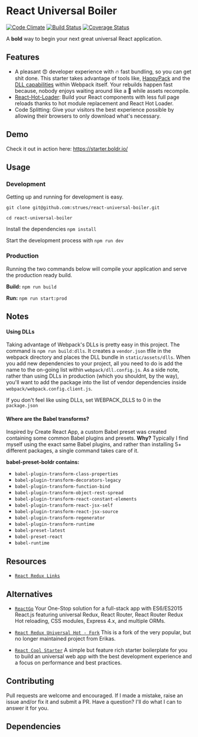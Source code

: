 # React Universal Boiler
[![Code Climate](https://codeclimate.com/github/strues/react-universal-boiler/badges/gpa.svg)](https://codeclimate.com/github/strues/react-universal-boiler)  [![Build Status](https://travis-ci.org/strues/react-universal-boiler.svg?branch=master)](https://travis-ci.org/strues/react-universal-boiler) [![Coverage Status](https://coveralls.io/repos/github/strues/react-universal-boiler/badge.svg?branch=master)](https://coveralls.io/github/strues/react-universal-boiler?branch=master)

A **bold** way to begin your next great universal React application.

## Features
- A pleasant 😍 developer experience with 🔥 fast bundling, so you can get shit done. This starter takes advantage of tools like, [HappyPack](https://github.com/amireh/happypack) and the [DLL capabilities](http://webpack.github.io/docs/list-of-plugins.html#dllplugin) within Webpack itself. Your rebuilds happen fast because, nobody enjoys waiting around like a  🐢  while assets recompile.
- [React-Hot-Loader](https://github.com/gaearon/react-hot-loader): Build your React components with less full page reloads thanks to hot module replacement and React Hot Loader.
- Code Splitting: Give your visitors the best experience possible by allowing their browsers to only download what's necessary.

## Demo

Check it out in action here: https://starter.boldr.io/

## Usage

### Development
Getting up and running for development is easy.

`git clone git@github.com:strues/react-universal-boiler.git`

`cd react-universal-boiler`

Install the dependencies `npm install`

Start the development process with `npm run dev`

### Production
Running the two commands below will compile your application and serve the production ready build.

**Build:** `npm run build`

**Run:** `npm run start:prod`

## Notes
#### Using DLLs
Taking advantage of Webpack's DLLs is pretty easy in this project. The command is `npm run build:dlls`. It creates a `vendor.json` tfile in the webpack directory and places the DLL bundle in `static/assets/dlls`. When you add new dependencies to your project, all you need to do is add the name to the on-going list within `webpack/dll.config.js`. As a side note, rather than using DLLs in production (which you shouldnt, by the way), you'll want to add the package into the list of vendor dependencies inside `webpack/webpack.config.client.js`.

If you don't feel like using DLLs, set WEBPACK_DLLS to 0 in the `package.json`  

#### Where are the Babel transforms?
Inspired by Create React App, a custom Babel preset was created containing some common Babel plugins and presets. **Why?** Typically I find myself using the exact same Babel plugins, and rather than installing 5+ different packages, a single command takes care of it.

**babel-preset-boldr contains:**
- `babel-plugin-transform-class-properties`
- `babel-plugin-transform-decorators-legacy`
- `babel-plugin-transform-function-bind`
- `babel-plugin-transform-object-rest-spread`
- `babel-plugin-transform-react-constant-elements`
- `babel-plugin-transform-react-jsx-self`
- `babel-plugin-transform-react-jsx-source`
- `babel-plugin-transform-regenerator`
- `babel-plugin-transform-runtime`
- `babel-preset-latest`
- `babel-preset-react`
- `babel-runtime`

## Resources
- [`React Redux Links`](https://github.com/markerikson/react-redux-links)


## Alternatives
- [`ReactGo`](https://github.com/reactGo/reactGo)
Your One-Stop solution for a full-stack app with ES6/ES2015 React.js featuring universal Redux, React Router, React Router Redux Hot reloading, CSS modules, Express 4.x, and multiple ORMs.

- [`React Redux Universal Hot - Fork`](https://github.com/bertho-zero/react-redux-universal-hot-example)
This is a fork of the very popular, but no longer maintained project from Erikas.

- [`React Cool Starter`](https://github.com/wellyshen/react-cool-starter)
A simple but feature rich starter boilerplate for you to build an universal web app with the best development experience and a focus on performance and best practices.

## Contributing
Pull requests are welcome and encouraged. If I made a mistake, raise an issue and/or fix it and submit a PR. Have a question? I'll do what I can to answer it for you.

## Dependencies
